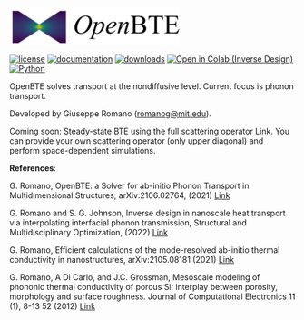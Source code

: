 
<img src="docs/_static/openbte_logo.png" width="300">

[![license](https://img.shields.io/github/license/romanodev/openbte)](https://github.com/romanodev/OpenBTE/blob/master/LICENSE)
[![documentation](https://readthedocs.org/projects/pip/badge/?version=latest)](https://openbte.readthedocs.io/en/latest/)
[![downloads](https://img.shields.io/pypi/dm/openbte)](https://pypi.org/project/openbte/)
[![Open in Colab (Inverse Design)](https://colab.research.google.com/assets/colab-badge.svg)](https://colab.research.google.com/drive/1DluLzUBbXKNz6K14R1gErOi17u9W_CLu?usp=sharing)
[![Python](https://img.shields.io/pypi/pyversions/openbte)](https://www.python.org/)

OpenBTE solves transport at the nondiffusive level. Current focus is phonon transport. 

Developed by Giuseppe Romano (romanog@mit.edu).


Coming soon: Steady-state BTE using the full scattering operator [Link](https://arxiv.org/abs/2002.08940). You can provide your own scattering operator (only upper diagonal) and perform space-dependent simulations.

**References**:

G. Romano, OpenBTE: a Solver for ab-initio Phonon Transport in Multidimensional Structures, arXiv:2106.02764, (2021) [Link](https://arxiv.org/abs/2106.02764)

G. Romano and S. G. Johnson, Inverse design in nanoscale heat transport via interpolating interfacial phonon transmission, Structural and Multidisciplinary Optimization, (2022)  [Link](https://arxiv.org/abs/2202.05251) 

G. Romano, Efficient calculations of the mode-resolved ab-initio thermal conductivity in nanostructures, arXiv:2105.08181 (2021) [Link](https://arxiv.org/abs/2105.08181)  

G. Romano, A Di Carlo, and J.C. Grossman, Mesoscale modeling of phononic thermal conductivity of porous Si: interplay between porosity, morphology and surface roughness. Journal of Computational Electronics 11 (1), 8-13 52 (2012) [Link](https://link.springer.com/article/10.1007/s10825-012-0390-2)







